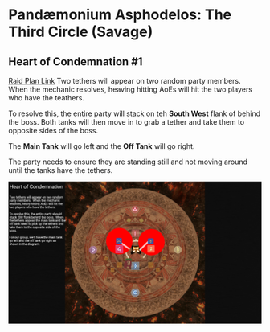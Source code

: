 # Pandæmonium Asphodelos: The Third Circle (Savage)

## Heart of Condemnation #1
[Raid Plan Link](https://raidplan.io/plan/E_GO5teZrVykMS-e)
Two tethers will appear on two random party members.  When the mechanic resolves, heaving hitting AoEs will hit the two players who have the teathers.

To resolve this, the entire party will stack on teh **South West** flank of behind the boss.  Both tanks will then move in to grab a tether and take them to opposite sides of the boss.

The **Main Tank** will go left and the **Off Tank** will go right. 

The party needs to ensure they are standing still and not moving around until the tanks have the tethers.

![Heart of Condemnation](./images/heart-of-condemnation-1.png)
